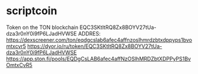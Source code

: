 # scriptcoin
Token on the TON blockchain
EQC3SKtItRQ8Zx8BOYV27tUa-dza3r0nY0i9fP6LJadHVWSE ADDRES:
https://dexscreener.com/ton/eqdgcslab6afec4affnzoslhmrdzbtxdppyps1bvomtxcvr5
https://dyor.io/ru/token/EQC3SKtItRQ8Zx8BOYV27tUa-dza3r0nY0i9fP6LJadHVWSE
https://app.ston.fi/pools/EQDgCsLAB6afec4affNzOSlhMRDZbtXDPPyPS1BvOmtxCvR5
